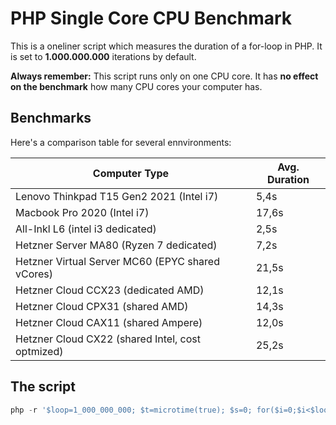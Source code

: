 # PHP Single Core CPU Benchmark

This is a oneliner script which measures the duration of a for-loop in PHP. 
It is set to **1.000.000.000** iterations by default.

**Always remember:** This script runs only on one CPU core. It has **no effect on the benchmark** how many CPU cores your computer has. 

## Benchmarks

Here's a comparison table for several ennvironments:

| Computer Type | Avg. Duration |
| --- | --- |
| Lenovo Thinkpad T15 Gen2 2021 (Intel i7) | 5,4s |
| Macbook Pro 2020 (Intel i7) | 17,6s |
| All-Inkl L6 (intel i3 dedicated) | 2,5s |
| Hetzner Server MA80 (Ryzen 7 dedicated) | 7,2s |
| Hetzner Virtual Server MC60 (EPYC shared vCores) | 21,5s | 
| Hetzner Cloud CCX23 (dedicated AMD) | 12,1s |
| Hetzner Cloud CPX31 (shared AMD) | 14,3s |
| Hetzner Cloud CAX11 (shared Ampere) | 12,0s |
| Hetzner Cloud CX22 (shared Intel, cost optmized) | 25,2s |

## The script

```php
php -r '$loop=1_000_000_000; $t=microtime(true); $s=0; for($i=0;$i<$loop;$i++){ $s+=($i%7); } echo "Benchmark for " . $loop . " Iterations = " . microtime(true)-$t . " secs \n";'
```
